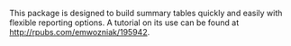 This package is designed to build summary tables quickly and easily with flexible reporting options. A tutorial on its use can be found at <http://rpubs.com/emwozniak/195942>.
